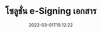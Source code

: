 ---
############################# Static ############################
layout: "product"
date: 2022-03-01T15:12:22
draft: false
#operation: 
#signaturetype: 
#fileformat: 
#productName: Java
lang: th
#productCode: java
#otherformats: 
#breadcrumb: Put  signature on  for Java
product: "Signature"
product_tag: "signature"

############################# Head ############################
head_title: ".NET, Java, Cloud API และแอปลายเซ็นเอกสารออนไลน์"
head_description: "รับโซลูชันลายเซ็นอิเล็กทรอนิกส์เอกสารแบบครบวงจรสำหรับ .NET, Java และแอปพลิเคชันบนคลาวด์ เซ็นชื่อในรูปแบบเอกสารทั่วไปทางออนไลน์โดยใช้คุณสมบัติการลากและวางที่เรียบง่าย"

############################# Header ############################
title: "โซลูชั่น e-Signing เอกสาร"
description: "ลงนามในเอกสารดิจิทัลและรูปภาพบนแพลตฟอร์มใดก็ได้โดยใช้ API ที่ยืดหยุ่นและโซลูชันตามแอปสำหรับโปรแกรมเมอร์และผู้ใช้ปลายทาง"

############################# APIs ###############################
apis:
  enable: true

  api:
    # api loop
    - title: "GroupDocs.Signature High Code API รวมอยู่ด้วย"
      link: "/signature/"
      label: "ดู High Code API ทั้งหมด"
      api_product:
        # api_product loop
        - link: "/signature/net/"
          img_alt: "GroupDocs.Signature for .NET"
          image: "https://www.groupdocs.cloud/templates/groupdocs/images/product-logos/groupdocs-signature-net.png"
          product: "GroupDocs.Signature for"
          platform: ".NET"
          content: "Native .NET API เพื่อเพิ่ม ค้นหา และตรวจสอบประเภทลายเซ็นดิจิทัลที่เป็นที่นิยมมากที่สุดใน Microsoft Office, PDF, รูปภาพ และรูปแบบอื่นๆ ในแอปพลิเคชัน .NET"

        # api_product loop
        - link: "/signature/java/"
          img_alt: "GroupDocs.Signature for Java"
          image: "https://www.groupdocs.cloud/templates/groupdocs/images/product-logos/groupdocs-signature-java.png"
          product: "GroupDocs.Signature for"
          platform: "Java"
          content: "เพิ่มศักยภาพให้แอปพลิเคชัน Java ด้วยความสามารถ eSignature ในการเซ็นเอกสารและรูปภาพที่หลากหลายแบบดิจิทัลบนระบบปฏิบัติการใด ๆ ที่ติดตั้ง JDK"

    # api loop
    - title: "GroupDocs.Signature Low Code API รวมอยู่ด้วย"
      link: "https://products.groupdocs.cloud/signature"
      label: "ดู Low Code API ทั้งหมด"
      api_product:
        # api_product loop
        - link: "https://products.groupdocs.cloud/signature/curl"
          img_alt: "GroupDocs.Signature Cloud for cURL"
          image: "https://www.groupdocs.cloud/templates/groupdocscloud/images/sdk/272x272/groupdocs_signature-for-curl.png"
          product: "GroupDocs.Signature"
          platform: "Cloud for cURL"
          content: "ทำงานร่วมกับ API ลายเซ็นเอกสาร cURL RESTful เพื่อเพิ่มและจัดการลายเซ็นประเภทต่างๆ ในรูปแบบเอกสารยอดนิยมทั้งหมด รวมถึง PDF, Word, Excel และรูปภาพ"

        # api_product loop
        - link: "https://products.groupdocs.cloud/signature/net"
          img_alt: "GroupDocs.Signature Cloud SDK for .NET"
          image: "https://www.groupdocs.cloud/templates/groupdocscloud/images/sdk/272x272/groupdocs_signature-for-net.png"
          product: "GroupDocs.Signature"
          platform: "Cloud SDK for .NET"
          content: "ใช้ RESTful API ลายเซ็นอิเล็กทรอนิกส์ได้อย่างง่ายดายด้วย .NET SDK เพื่อจัดการลายเซ็นดิจิทัลในรูปแบบเอกสารต่างๆ ภายในแอปพลิเคชัน .NET"

        # api_product loop
        - link: "https://products.groupdocs.cloud/signature/java"
          img_alt: "GroupDocs.Signature Cloud SDK for Java"
          image: "https://www.groupdocs.cloud/templates/groupdocscloud/images/sdk/272x272/groupdocs_signature-for-java.png"
          product: "GroupDocs.Signature"
          platform: "Cloud SDK for Java"
          content: "ใช้คุณสมบัติการลงนามเอกสารขั้นสูงในแอปพลิเคชัน Java ของคุณด้วย SDK ลายเซ็นเอกสารที่ออกแบบมาเป็นพิเศษสำหรับ Java"

    # api loop
    - title: "GroupDocs.Signature ไม่รวมแอปโค้ด"
      link: "https://products.groupdocs.app/signature"
      label: "ดูแอปที่ไม่มีรหัสทั้งหมด"
      api_product:
        # api_product loop
        - link: "https://products.groupdocs.app/signature/total"
          img_alt: "GroupDocs.Signature Total"
          image: "https://www.aspose.cloud/templates/asposeapp/images/products/logo/aspose_signature-app.png"
          product: "GroupDocs.Signature"
          platform: "Total"
          content: "เซ็นไฟล์ Microsoft Word, Excel, PowerPoint, Visio และ PDF ด้วยข้อความ รูปภาพ บาร์โค้ด หรือ QR-Code"

        # api_product loop
        - link: "https://products.groupdocs.app/signature/docx"
          img_alt: "GroupDocs.Signature DOCX"
          image: "https://www.aspose.cloud/templates/groupdocsapp/images/products/logo/groupdocs_words-app.png"
          product: "GroupDocs.Signature"
          platform: "DOCX"
          content: "เซ็นชื่อแบบดิจิทัลในเอกสาร Word ทางออนไลน์โดยตรงจากเบราว์เซอร์ของคุณได้ฟรี"

        # api_product loop
        - link: "https://products.groupdocs.app/signature/pdf"
          img_alt: "GroupDocs.Signature PDF"
          image: "https://www.aspose.cloud/templates/groupdocsapp/images/products/logo/groupdocs_pdf-app.png"
          product: "GroupDocs.Signature"
          platform: "PDF"
          content: "e-Sign ไฟล์ PDF โดยใช้ข้อความ รูปภาพ หรือบาร์โค้ดจากภายในเว็บเบราว์เซอร์ใดๆ"

############################# Back to top ###############################
back_to_top:
  enable: true
---